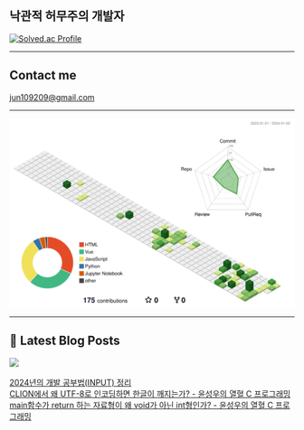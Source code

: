 ## 낙관적 허무주의 개발자

[![Solved.ac Profile](http://mazassumnida.wtf/api/v2/generate_badge?boj=abide0206)](https://solved.ac/abide0206/)

---

## Contact me

jun109209@gmail.com

---

![](./profile-3d-contrib/profile-green-animate.svg)

---

## 📕 Latest Blog Posts

<p>
    <a href="https://jun10920.tistory.com/"><img src="https://img.shields.io/badge/Blog-FF5722?style=flat-square&logo=Blogger&logoColor=white"/></a><br>
</p>

<a href=https://jun10920.tistory.com/11>2024년의 개발 공부법(INPUT) 정리</a></br><a href=https://jun10920.tistory.com/10>CLION에서 왜 UTF-8로 인코딩하면 한글이 깨지는가? - 윤성우의 열혈 C 프로그래밍</a></br><a href=https://jun10920.tistory.com/9>main함수가 return 하는 자료형이 왜 void가 아닌 int형인가? - 윤성우의 열혈 C 프로그래밍</a></br>